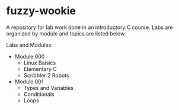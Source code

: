 # fuzzy-wookie
A repository for lab work done in an introductory C course. Labs are organized
by module and topics are listed below.

Labs and Modules:
- Module 000
	+ Linux Baisics
	+ Elementary C
	+ Scribbler 2 Robots
- Module 001
	+ Types and Variables
	+ Conditionals
	+ Loops

